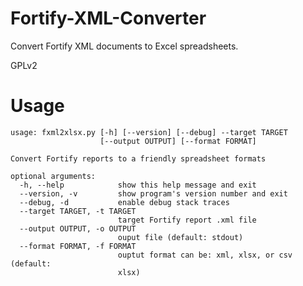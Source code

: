 Fortify-XML-Converter
=====================

Convert Fortify XML documents to Excel spreadsheets.

GPLv2

Usage
=======
```
usage: fxml2xlsx.py [-h] [--version] [--debug] --target TARGET
                    [--output OUTPUT] [--format FORMAT]

Convert Fortify reports to a friendly spreadsheet formats

optional arguments:
  -h, --help            show this help message and exit
  --version, -v         show program's version number and exit
  --debug, -d           enable debug stack traces
  --target TARGET, -t TARGET
                        target Fortify report .xml file
  --output OUTPUT, -o OUTPUT
                        ouput file (default: stdout)
  --format FORMAT, -f FORMAT
                        ouptut format can be: xml, xlsx, or csv (default:
                        xlsx)
```
